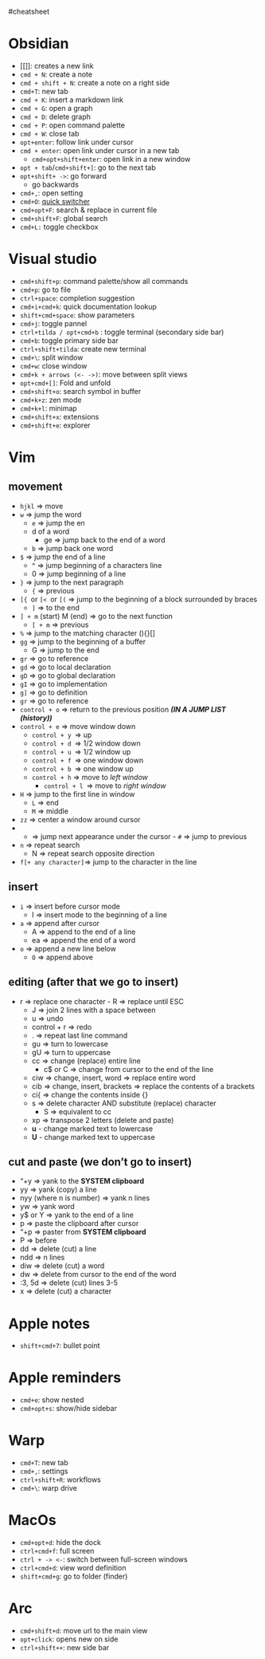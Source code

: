 #cheatsheet
# Obsidian
- [[]]: creates a new link
- `cmd + N`: create a note
- `cmd + shift + N`: create a note on a right side
- `cmd+T`: new tab
- `cmd + K`: insert a markdown link
- `cmd + G`: open a graph
- `cmd + D`: delete graph
- `cmd + P`: open command palette
- `cmd + W`: close tab
- `opt+enter`: follow link under cursor
- `cmd + enter`: open link under cursor in a new tab
	- `cmd+opt+shift+enter`: open link in a new window
-  `opt + tab`/`cmd+shift+]`: go to the next tab
- `opt+shift+ ->`: go forward
	- go backwards
- `cmd+,`: open setting
- `cmd+O`: [quick switcher](https://help.obsidian.md/Plugins/Quick+switcher)
- `cmd+opt+F`: search & replace in current file
- `cmd+shift+F`: global search
- `cmd+L:` toggle checkbox

# Visual studio
- `cmd+shift+p`: command palette/show all commands
- `cmd+p`: go to file
- `ctrl+space`: completion suggestion
- `cmd+i+cmd+k`: quick documentation lookup
- `shift+cmd+space`: show parameters
- `cmd+j`: toggle pannel
- `ctrl+tilda / opt+cmd+b` : toggle terminal (secondary side bar)
- `cmd+b`: toggle primary side bar
- `ctrl+shift+tilda`: create new terminal
- `cmd+\`: split window
- `cmd+w`: close window
- `cmd+k + arrows (<- ->)`: move between split views
- `opt+cmd+[]`: Fold and unfold
- `cmd+shift+o`: search symbol in buffer
- `cmd+k+z`: zen mode
- `cmd+k+l`: minimap
- `cmd+shift+x`: extensions
- `cmd+shift+e`: explorer


# Vim
## movement
- `hjkl` ⇒ move
- `w` ⇒ jump the word
    - `e` ⇒ jump the en
    - d of a word
        - ge ⇒ jump back to the end of a word
    - `b` ⇒ jump back one word
- `$` ⇒ jump the end of a line
    - ^ ⇒ jump beginning of a characters line
    - 0 ⇒ jump beginning of a line
- `}` ⇒ jump to the next paragraph
    - `{` ⇒ previous
- `[{ `or `[< `or `[(` ⇒ jump to the beginning of a block surrounded by braces
    - `]` ⇒ to the end
- `] + m` (start) M (end) ⇒ go to the next function
    - `[ + m` ⇒ previous
- `%` ⇒ jump to the matching character (){}[]
- `gg` ⇒ jump to the beginning of a buffer
    - G ⇒ jump to the end
- `gr` ⇒ go to reference
- `gd` ⇒ go to local declaration
- `gD` ⇒ go to global declaration
- `gI` ⇒ go to implementation
- `g]` ⇒ go to definition
- `gr` ⇒ go to reference
- `control + o` ⇒ return to the previous position _**(IN A JUMP LIST (history))**_
- `control + e` ⇒ move window down
    - `control + y `⇒ up
    - `control + d `⇒ 1/2 window down
    - `control + u `⇒ 1/2 window up
    - `control + f `⇒ one window down
    - `control + b `⇒ one window up
    - `control + h` ⇒ move to _left window_
        - `control + l `⇒ move to _right window_
- `H` ⇒ jump to the first line in window
    - `L` ⇒ end
    - `M` ⇒ middle
- `zz` ⇒ center a window around cursor
- - ⇒ jump next appearance under the cursor
        - `#` ⇒ jump to previous
- `n` ⇒ repeat search
    - N ⇒ repeat search opposite direction
- `f[+ any character]`⇒ jump to the character in the line


## insert
- `i` ⇒ insert before cursor mode
    - I ⇒ insert mode to the beginning of a line
- `a` ⇒ append after cursor
    - A ⇒ append to the end of a line
    - ea ⇒ append the end of a word
- `o` ⇒ append a new line below
    - `O` ⇒ append above
## editing (after that we go to insert)
-  r ⇒ replace one character
        - R ⇒ replace until ESC
    - J ⇒ join 2 lines with a space between
    - u ⇒ undo
    - control + r ⇒ redo
    - . ⇒ repeat last line command
    - gu ⇒ turn to lowercase
    - gU ⇒ turn to uppercase
    - cc ⇒ change (replace) entire line
        - c$ or C ⇒ change from cursor to the end of the line
    - ciw ⇒ change, insert, word ⇒ replace entire word
    - cib ⇒ change, insert, brackets ⇒ replace the contents of a brackets
    - ci{ ⇒ change the contents inside {}
    - s ⇒ delete character AND substitute (replace) character
        - S ⇒ equivalent to cc
    - xp ⇒ transpose 2 letters (delete and paste)
    - **u** - change marked text to lowercase
    - **U** - change marked text to uppercase

## cut and paste (we don’t go to insert)

- “+y ⇒ yank to the **SYSTEM clipboard**
-  yy ⇒ yank (copy) a line
- nyy (where n is number) ⇒ yank n lines
- yw ⇒ yank word
- y$ or Y ⇒ yank to the end of a line
- p ⇒ paste the clipboard after cursor
- “+p ⇒ paster from **SYSTEM clipboard**    
- P ⇒ before
- dd ⇒ delete (cut) a line
- ndd ⇒ n lines
- diw ⇒ delete (cut) a word        
- dw ⇒ delete from cursor to the end of the word
- :3, 5d ⇒ delete (cut) lines 3-5 
- x ⇒ delete (cut) a character
# Apple notes
- `shift+cmd+7`: bullet point

# Apple reminders
- `cmd+e`: show nested
- `cmd+opt+s`: show/hide sidebar
# Warp
- `cmd+T`: new tab
- `cmd+,`: settings
- `ctrl+shift+R`: workflows
- `cmd+\`: warp drive


# MacOs
- `cmd+opt+d`: hide the dock
- `ctrl+cmd+f`: full screen
- `ctrl + -> <-`: switch between full-screen windows
- `ctrl+cmd+d`: view word definition
- `shift+cmd+g`: go to folder (finder)

# Arc
- `cmd+shift+d`: move url to the main view
- `opt+click`: opens new on side
- `ctrl+shift++`: new side bar
